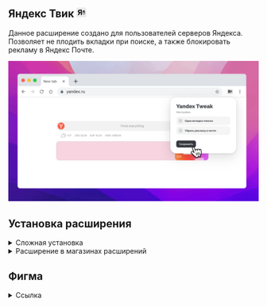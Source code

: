 <div>
  <h2>Яндекс Твик <img src="public/images/icon-32.png" width="20px"></h2>
  <p>Данное расширение создано для пользователей серверов Яндекса. <br>Позволяет не плодить вкладки при поиске, а также блокировать рекламу в Яндекс Почте.</p>
</div>
<img src="public/images/poster.png">
<div>
<h2>Установка расширения</h2>

<details>
<summary>Cложная установка</summary>

1. Открыть страницу (chrome://extensions)
2. Включить режим разработчика (правый верхний угол)
3. Загрузить распакованное расширение (левый верхний угол)

</details>

<details>
<summary>Расширение в магазинах расширений</summary> 

1. https://vk.cc/cKRx0U
</details>
</div>


Фигма
---
<details>
<summary>Ссылка</summary>
https://www.figma.com/design/x8ccQmPEr58mwUo7WYNipZ/Yandex-Tweak?node-id=0-1&t=pgswNMBTa3I3TeOz-1
</details>
